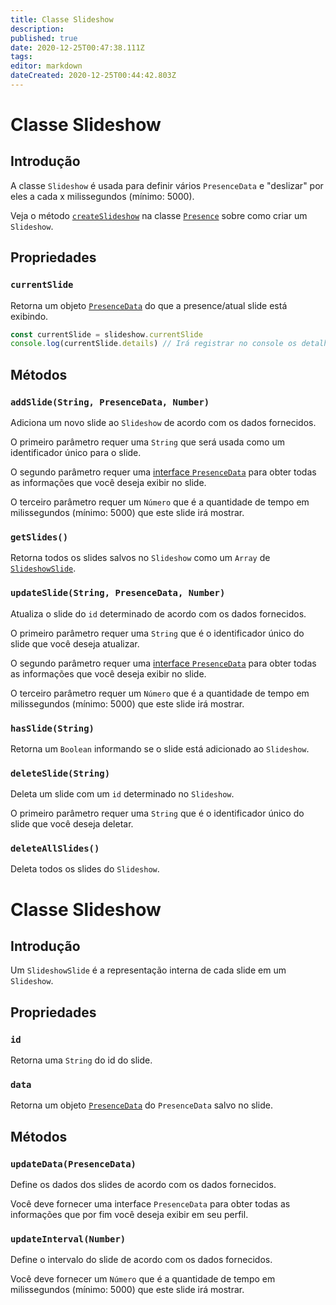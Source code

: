 ```yaml
---
title: Classe Slideshow
description:
published: true
date: 2020-12-25T00:47:38.111Z
tags:
editor: markdown
dateCreated: 2020-12-25T00:44:42.803Z
---
```


# Classe Slideshow

## Introdução

A classe ` Slideshow ` é usada para definir vários ` PresenceData ` e "deslizar" por eles a cada x milissegundos (mínimo: 5000).

Veja o método [`createSlideshow`](/dev/presence/class#createslideshow) na classe [`Presence`](/dev/presence/class) sobre como criar um `Slideshow`.

## Propriedades

### `currentSlide`

Retorna um objeto [`PresenceData`](/dev/presence/class#presencedata-interface) do que a presence/atual slide está exibindo.

```typescript
const currentSlide = slideshow.currentSlide
console.log(currentSlide.details) // Irá registrar no console os detalhes do PresenceData
```

## Métodos

### `addSlide(String, PresenceData, Number)`

Adiciona um novo slide ao `Slideshow` de acordo com os dados fornecidos.

O primeiro parâmetro requer uma `String` que será usada como um identificador único para o slide.

O segundo parâmetro requer uma [interface `PresenceData`](/dev/presence/class#presencedata-interface) para obter todas as informações que você deseja exibir no slide.

O terceiro parâmetro requer um `Número` que é a quantidade de tempo em milissegundos (mínimo: 5000) que este slide irá mostrar.

### `getSlides()`

Retorna todos os slides salvos no `Slideshow` como um `Array` de [`SlideshowSlide`](#slideshowslide-class).

### `updateSlide(String, PresenceData, Number)`

Atualiza o slide do `id` determinado de acordo com os dados fornecidos.

O primeiro parâmetro requer uma `String` que é o identificador único do slide que você deseja atualizar.

O segundo parâmetro requer uma [interface `PresenceData`](/dev/presence/class#presencedata-interface) para obter todas as informações que você deseja exibir no slide.

O terceiro parâmetro requer um `Número` que é a quantidade de tempo em milissegundos (mínimo: 5000) que este slide irá mostrar.

### `hasSlide(String)`

Retorna um `Boolean` informando se o slide está adicionado ao `Slideshow`.

### `deleteSlide(String)`

Deleta um slide com um `id` determinado no `Slideshow`.

O primeiro parâmetro requer uma `String` que é o identificador único do slide que você deseja deletar.

### `deleteAllSlides()`

Deleta todos os slides do `Slideshow`.

# Classe Slideshow

## Introdução

Um `SlideshowSlide` é a representação interna de cada slide em um `Slideshow`.

## Propriedades

### `id`

Retorna uma `String` do id do slide.

### `data`

Retorna um objeto [`PresenceData`](/dev/presence/class#presencedata-interface) do `PresenceData` salvo no slide.

## Métodos

### `updateData(PresenceData)`

Define os dados dos slides de acordo com os dados fornecidos.

Você deve fornecer uma interface `PresenceData` para obter todas as informações que por fim você deseja exibir em seu perfil.

### `updateInterval(Number)`

Define o intervalo do slide de acordo com os dados fornecidos.

Você deve fornecer um `Número` que é a quantidade de tempo em milissegundos (mínimo: 5000) que este slide irá mostrar.